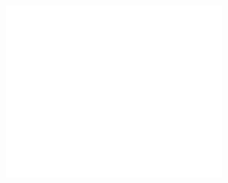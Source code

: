
<div align="center">
	<br>
	<img src="banner.svg" width="800" height="400" alt="Click to see the source">
	</a>
	<br>
</div>
